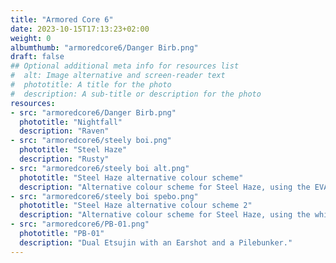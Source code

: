 ```yaml
---
title: "Armored Core 6"
date: 2023-10-15T17:13:23+02:00
weight: 0
albumthumb: "armoredcore6/Danger Birb.png"
draft: false
## Optional additional meta info for resources list
#  alt: Image alternative and screen-reader text
#  phototitle: A title for the photo
#  description: A sub-title or description for the photo
resources:
- src: "armoredcore6/Danger Birb.png"
  phototitle: "Nightfall"
  description: "Raven"
- src: "armoredcore6/steely boi.png"
  phototitle: "Steel Haze"
  description: "Rusty"
- src: "armoredcore6/steely boi alt.png"
  phototitle: "Steel Haze alternative colour scheme"
  description: "Alternative colour scheme for Steel Haze, using the EVA-01 colours."
- src: "armoredcore6/steely boi spebo.png"
  phototitle: "Steel Haze alternative colour scheme 2"
  description: "Alternative colour scheme for Steel Haze, using the white-yellow-black colour scheme I used during the game."
- src: "armoredcore6/PB-01.png"
  phototitle: "PB-01"
  description: "Dual Etsujin with an Earshot and a Pilebunker."
---
```

